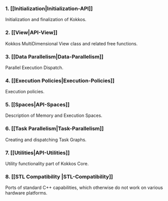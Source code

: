 ### 1. **[[Initialization|Initialization-API]]**
Initialization and finalization of Kokkos. 
### 2. **[[View|API-View]]**
Kokkos MultiDimensional View class and related free functions. 
### 3. **[[Data Parallelism|Data-Parallelism]]**
Parallel Execution Dispatch.
### 4. **[[Execution Policies|Execution-Policies]]**
Execution policies.
### 5. **[[Spaces|API-Spaces]]**
Description of Memory and Execution Spaces.
### 6. **[[Task Parallelism|Task-Parallelism]]**
Creating and dispatching Task Graphs.
### 7. **[[Utilities|API-Utilities]]**
Utility functionality part of Kokkos Core.
### 8. **[[STL Compatibility |STL-Compatibility]]**
Ports of standard C++ capabilities, which otherwise do not work on various hardware platforms. 